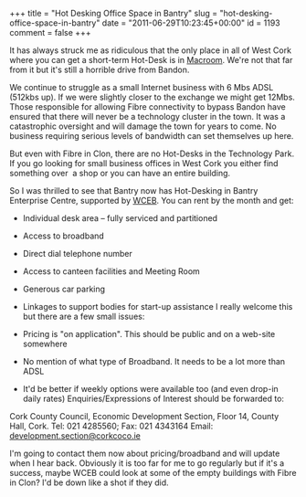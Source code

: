 +++
title = "Hot Desking Office Space in Bantry"
slug = "hot-desking-office-space-in-bantry"
date = "2011-06-29T10:23:45+00:00"
id = 1193
comment = false
+++

It has always struck me as ridiculous that the only place in all of West Cork where you can get a short-term Hot-Desk is in [Macroom](http://www.macroom-e.com/). We're not that far from it but it's still a horrible drive from Bandon.

We continue to struggle as a small Internet business with 6 Mbs ADSL (512kbs up). If we were slightly closer to the exchange we might get 12Mbs. Those responsible for allowing Fibre connectivity to bypass Bandon have ensured that there will never be a technology cluster in the town. It was a catastrophic oversight and will damage the town for years to come. No business requiring serious levels of bandwidth can set themselves up here.

But even with Fibre in Clon, there are no Hot-Desks in the Technology Park. If you go looking for small business offices in West Cork you either find something over  a shop or you can have an entire building.

So I was thrilled to see that Bantry now has Hot-Desking in Bantry Enterprise Centre, supported by [WCEB](http://www.wceb.ie/). You can rent by the month and get:

*   Individual desk area – fully serviced and partitioned
*   Access to broadband
*   Direct dial telephone number
*   Access to canteen facilities and Meeting Room
*   Generous car parking
*   Linkages to support bodies for start-up assistance
I really welcome this but there are a few small issues:

*   Pricing is "on application". This should be public and on a web-site somewhere
*   No mention of what type of Broadband. It needs to be a lot more than ADSL
*   It'd be better if weekly options were available too (and even drop-in daily rates)
Enquiries/Expressions of Interest should be forwarded to:

Cork County Council,
Economic Development Section, Floor 14, County Hall, Cork.
Tel: 021 4285560; Fax: 021 4343164
Email: development.section@corkcoco.ie

I'm going to contact them now about pricing/broadband and will update when I hear back. Obviously it is too far for me to go regularly but if it's a success, maybe WCEB could look at some of the empty buildings with Fibre in Clon? I'd be down like a shot if they did.

&nbsp;
